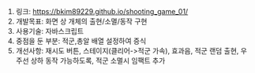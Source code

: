 1. 링크: https://bkim89229.github.io/shooting_game_01/
2. 개발목표: 화면 상 개체의 출현/소멸/동작 구현
3. 사용기술: 자바스크립트
4. 중점을 둔 부분: 적군,총알 배열 설정하여 증식
5. 개선사항: 재시도 버튼, 스테이지(클리어->적군 가속), 효과음, 적군 랜덤 출현, 우주선 상하 동작 가능하도록, 적군 소멸시 임팩트 추가
